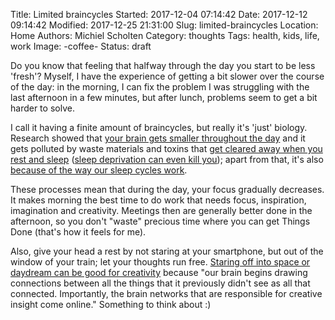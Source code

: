 Title: Limited braincycles
Started: 2017-12-04 07:14:42
Date: 2017-12-12 09:14:42
Modified: 2017-12-25 21:31:00
Slug: limited-braincycles
Location: Home
Authors: Michiel Scholten
Category: thoughts
Tags: health, kids, life, work
Image: -coffee- 
Status: draft

Do you know that feeling that halfway through the day you start to be less 'fresh'? Myself, I have the experience of getting a bit slower over the course of the day: in the morning, I can fix the problem I was struggling with the last afternoon in a few minutes, but after lunch, problems seem to get a bit harder to solve.

I call it having a finite amount of braincycles, but really it's 'just' biology. Research showed that [your brain gets smaller throughout the day](http://blogs.discovermagazine.com/neuroskeptic/2015/06/08/brain-bigger-in-the-morning/) and it gets polluted by waste materials and toxins that [get cleared away when you rest and sleep](https://www.nih.gov/news-events/nih-research-matters/how-sleep-clears-brain) ([sleep deprivation can even kill you](https://www.usatoday.com/story/money/columnist/2017/12/22/heres-why-sleep-deprivation-toxic-and-eventually-kill-you/967151001/)); apart from that, it's also [because of the way our sleep cycles work](https://sleepfoundation.org/how-sleep-works/how-much-sleep-do-we-really-need).

These processes mean that during the day, your focus gradually decreases. It makes morning the best time to do work that needs focus, inspiration, imagination and creativity. Meetings then are generally better done in the afternoon, so you don't "waste" precious time where you can get Things Done (that's how it feels for me).

Also, give your head a rest by not staring at your smartphone, but out of the window of your train; let your thoughts run free. [Staring off into space or daydream can be good for creativity](http://www.braveoverperfect.com/2016/08/why-staring-into-space-is-an-important-strategy-for-success/) because "our brain begins drawing connections between all the things that it previously didn't see as all that connected. Importantly, the brain networks that are responsible for creative insight come online." Something to think about :)
